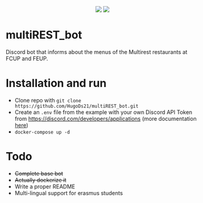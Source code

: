 <p align="center">
    <img src="https://img.shields.io/github/stars/HugoDs21/multiREST_bot?style=social">
    <img src="https://img.shields.io/github/forks/HugoDs21/multiREST_bot?style=social">
</p>
 
# multiREST_bot

Discord bot that informs about the menus of the Multirest restaurants at FCUP and FEUP.

# Installation and run
 -  Clone repo with `git clone https://github.com/HugoDs21/multiREST_bot.git`
 -  Create an `.env` file from the example with your own  Discord API Token from https://discord.com/developers/applications (more documentation [here](https://discord.com/developers/docs/topics/oauth2))
 -  `docker-compose up -d`

# Todo
 - ~~Complete base bot~~
 - ~~Actually dockerize it~~
 - Write a proper README
 - Multi-lingual support for erasmus students
